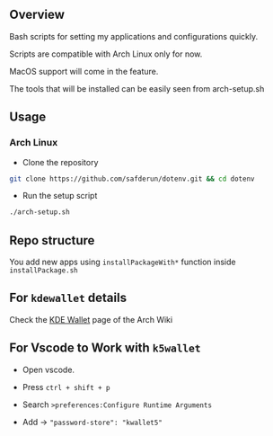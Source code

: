 ## Overview

Bash scripts for setting my applications and configurations quickly.

Scripts are compatible with Arch Linux only for now.

MacOS support will come in the feature.

The tools that will be installed can be easily seen from arch-setup.sh

## Usage

### Arch Linux

- Clone the repository

```bash
git clone https://github.com/safderun/dotenv.git && cd dotenv
```

- Run the setup script

```bash
./arch-setup.sh
```

## Repo structure

You add new apps using `installPackageWith*` function inside `installPackage.sh`

## For `kdewallet` details

Check the [KDE Wallet](https://wiki.archlinux.org/title/KDE_Wallet#Configure_PAM) page of the Arch Wiki

## For Vscode to Work with `k5wallet`

- Open vscode.

- Press `ctrl + shift + p`

- Search `>preferences:Configure Runtime Arguments`

- Add -> `"password-store": "kwallet5"`
